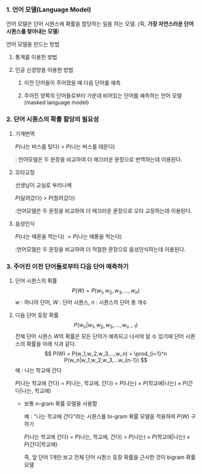 ### 1. 언어 모델(Language Model)

언어 모델은 단어 시퀀스에 확률을 할당하는 일을 하는 모델. (즉, **가장 자연스러운 단어 시퀀스를 찾아내는 모델**) 

언어 모델을 만드는 방법 

1. 통계를 이용한 방법

2. 인공 신경망을 이용한 방법

   1. 이전 단어들이 주어졌을 때 다음 단어를 예측

   2. 주어진 양쪽의 단어들로부터 가운데 비어있는 단어를 예측하는 언어 모델 (masked language model)

      

### 2. 단어 시퀀스의 확률 할당의 필요성

1. 기계번역

   $P$(나는 버스를 탔다) $>$ $P$(나는 버스를 태운다) 

   : 언어모델은 두 문장을 비교하여 더 매끄러운 문장으로 번역하는데 이용된다.

2. 오타교정

   선생님이 교실로 부리나케

   $P$(달려갔다) $>$ $P$(잘려갔다)

   :언어모델은 두 문장을 비교하여 더 매끄러운 문장으로 오타 교정하는데 이용된다.

3. 음성인식

   $P$(나는 메론을 먹는다) $> P$(나는 메롱을 먹는다) 

   :언어모델은 두 문장을 비교하여 더 적절한 문장으로 음성인식하는데 이용된다.



### 3. 주어진 이전 단어들로부터 다음 단어 예측하기

1. 단어 시퀀스의 확률
   $$
   P(W) = P(w_1,w_2,w_3,...,w_n)
   $$
   $w$ : 하나의 단어, $W$ : 단어 시퀀스, $n$ : 시퀀스의 단어 총 개수 

2. 다음 단어 등장 확률
   $$
   P(w_n|w_1,w_2,w_3,...,w_{n-1})
   $$
   전체 단어 시퀀스 $W$의 확률은 모든 단어가 예측되고 나서야 알 수 있기에 단어 시퀀스의 확률을 아래 식과 같다.
   $$
   P(W) = P(w_1,w_2,w_3,...,w_n) = \prod_{i=1}^n P(w_n|w_1,w_2,w_3,...w_{n-1})
   $$
   예 : 나는 학교에 간다

   $P$(나는 학교에 간다) = $P$(나는, 학교에, 간다) = $P$(나는) $\times$ $P$(학교에|나는) $\times$ $P$(간다|나는, 학교에)

   - 보통 n-gram 확률 모델을 사용함 

     예 : "나는 학교에 간다"라는 시퀀스를 bi-gram 확률 모델을 적용하여 $P(W)$ 구하기

     $P$(나는 학교에 간다) = $P$(나는, 학교에, 간다) = $P$(나는) $\times$ $P$(학교에|나는) $\times$ $P$(간다|학교에)

     즉, 앞 단어 1개만 보고 전체 단어 시퀀스 등장 확률을 근사한 것이 bigram 확률 모델

     
